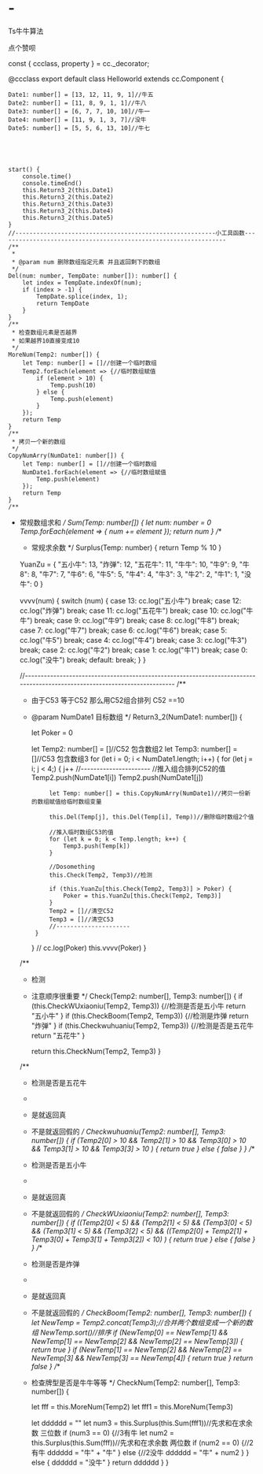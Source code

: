 # -
Ts牛牛算法

点个赞呗



const { ccclass, property } = cc._decorator;

@ccclass
export default class Helloworld extends cc.Component {



    Date1: number[] = [13, 12, 11, 9, 1]//牛五
    Date2: number[] = [11, 8, 9, 1, 1]//牛八
    Date3: number[] = [6, 7, 7, 10, 10]//牛一
    Date4: number[] = [11, 9, 1, 3, 7]//没牛
    Date5: number[] = [5, 5, 6, 13, 10]//牛七





    start() {
        console.time()
        console.timeEnd()
        this.Return3_2(this.Date1)
        this.Return3_2(this.Date2)
        this.Return3_2(this.Date3)
        this.Return3_2(this.Date4)
        this.Return3_2(this.Date5)
    }
    //---------------------------------------------------------小工具函数-----------------------------------------------------------------
    /**
     * 
     * @param num 删除数组指定元素 并且返回剩下的数组
     */
    Del(num: number, TempDate: number[]): number[] {
        let index = TempDate.indexOf(num);
        if (index > -1) {
            TempDate.splice(index, 1);
            return TempDate
        }
    }
    /**
     * 检查数组元素是否越界 
     * 如果越界10直接变成10
     */
    MoreNum(Temp2: number[]) {
        let Temp: number[] = []//创建一个临时数组
        Temp2.forEach(element => {//临时数组赋值
            if (element > 10) {
                Temp.push(10)
            } else {
                Temp.push(element)
            }
        });
        return Temp
    }
    /**
     * 拷贝一个新的数组
     */
    CopyNumArry(NumDate1: number[]) {
        let Temp: number[] = []//创建一个临时数组
        NumDate1.forEach(element => {//临时数组赋值
            Temp.push(element)
        });
        return Temp
    }
    /**
 * 常规数组求和
 */
    Sum(Temp: number[]) {
        let num: number = 0
        Temp.forEach(element => {
            num += element
        });
        return num
    }
    /**
     * 常规求余数
     */
    Surplus(Temp: number) {
        return Temp % 10
    }




    YuanZu = { "五小牛": 13, "炸弹": 12, "五花牛": 11, "牛牛": 10, "牛9": 9, "牛8": 8, "牛7": 7, "牛6": 6, "牛5": 5, "牛4": 4, "牛3": 3, "牛2": 2, "牛1": 1, "没牛": 0 }



    vvvv(num) {
        switch (num) {
            case 13:
                cc.log("五小牛")
                break;
            case 12:
                cc.log("炸弹")
                break;
            case 11:
                cc.log("五花牛")
                break;
            case 10:
                cc.log("牛牛")
                break;
            case 9:
                cc.log("牛9")
                break;
            case 8:
                cc.log("牛8")
                break;
            case 7:
                cc.log("牛7")
                break;
            case 6:
                cc.log("牛6")
                break;
            case 5:
                cc.log("牛5")
                break;
            case 4:
                cc.log("牛4")
                break;
            case 3:
                cc.log("牛3")
                break;
            case 2:
                cc.log("牛2")
                break;
            case 1:
                cc.log("牛1")
                break;
            case 0:
                cc.log("没牛")
                break;
            default:
                break;
        }
    }

    //--------------------------------------------------------------------------------------------------------------------------
    /**
     * 由于C53 等于C52  那么用C52组合排列  C52 ==10
     * @param NumDate1 目标数组
     */
    Return3_2(NumDate1: number[]) {

        let Poker = 0

        let Temp2: number[] = []//C52     包含数组2
        let Temp3: number[] = []//C53     包含数组3
        for (let i = 0; i < NumDate1.length; i++) {
            for (let j = i; j < 4;) {
                j++
                //----------------------
                //推入组合排列C52的值
                Temp2.push(NumDate1[i])
                Temp2.push(NumDate1[j])

                let Temp: number[] = this.CopyNumArry(NumDate1)//拷贝一份新的数组赋值给临时数组变量

                this.Del(Temp[j], this.Del(Temp[i], Temp))//删除临时数组2个值

                //推入临时数组C53的值
                for (let k = 0; k < Temp.length; k++) {
                    Temp3.push(Temp[k])
                }

                //Dosomething
                this.Check(Temp2, Temp3)//检测

                if (this.YuanZu[this.Check(Temp2, Temp3)] > Poker) {
                    Poker = this.YuanZu[this.Check(Temp2, Temp3)]
                }
                Temp2 = []//清空C52
                Temp3 = []//清空C53
                //---------------------
            }
        }
        //  cc.log(Poker)
        this.vvvv(Poker)
    }




    /**
     * 检测
     * 注意顺序很重要
     */
    Check(Temp2: number[], Temp3: number[]) {
        if (this.CheckWUxiaoniu(Temp2, Temp3)) {//检测是否是五小牛
            return "五小牛"
        }
        if (this.CheckBoom(Temp2, Temp3)) {//检测是炸弹
            return "炸弹"
        }
        if (this.Checkwuhuaniu(Temp2, Temp3)) {//检测是否是五花牛
            return "五花牛"
        }

        return this.CheckNum(Temp2, Temp3)
    }


    /**
     * 检测是否是五花牛
     * 
     * 是就返回真 
     * 不是就返回假的
     */
    Checkwuhuaniu(Temp2: number[], Temp3: number[]) {
        if (Temp2[0] > 10 && Temp2[1] > 10
            && Temp3[0] > 10 && Temp3[1] > 10 && Temp3[3] > 10
        ) {
            return true
        }
        else {
            false
        }
    }
    /**
     * 检测是否是五小牛
     * 
     * 是就返回真 
     * 不是就返回假的
     */
    CheckWUxiaoniu(Temp2: number[], Temp3: number[]) {
        if ((Temp2[0] < 5) && (Temp2[1] < 5)
            && (Temp3[0] < 5) && (Temp3[1] < 5) && (Temp3[2] < 5)
            && ((Temp2[0] + Temp2[1] + Temp3[0] + Temp3[1] + Temp3[2]) < 10)
        ) {
            return true
        }
        else {
            false
        }
    }
    /**
     * 检测是否是炸弹
     * 
     * 是就返回真 
     * 不是就返回假的
     */
    CheckBoom(Temp2: number[], Temp3: number[]) {
        let NewTemp = Temp2.concat(Temp3);//合并两个数组变成一个新的数组
        NewTemp.sort()//排序
        if (NewTemp[0] == NewTemp[1] && NewTemp[1] == NewTemp[2] && NewTemp[2] == NewTemp[3]) {
            return true
        }
        if (NewTemp[1] == NewTemp[2] && NewTemp[2] == NewTemp[3] && NewTemp[3] == NewTemp[4]) {
            return true
        }
        return false
    }
    /**
     * 检查牌型是否是牛牛等等
     */
    CheckNum(Temp2: number[], Temp3: number[]) {

        let fff = this.MoreNum(Temp2)
        let fff1 = this.MoreNum(Temp3)

        let dddddd = ""
        let num3 = this.Surplus(this.Sum(fff1))//先求和在求余数  三位数
        if (num3 == 0) {//3有牛
            let num2 = this.Surplus(this.Sum(fff))//先求和在求余数  两位数
            if (num2 == 0) {//2有牛
                dddddd = "牛" + "牛"
            }
            else {//2没牛
                dddddd = "牛" + num2
            }
        } else {
            dddddd = "没牛"
        }
        return dddddd
    }
}

